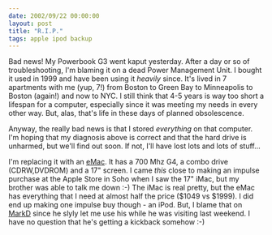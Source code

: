 ```yaml
---
date: 2002/09/22 00:00:00
layout: post
title: "R.I.P."
tags: apple ipod backup
---
```


Bad news! My Powerbook G3 went kaput yesterday. After a day or so of troubleshooting, I'm blaming it on a dead Power Management Unit. I bought it used in 1999 and have been using it *heavily* since. It's lived in 7 apartments with me (yup, 7!) from Boston to Green Bay to Minneapolis to Boston (again!) and now to NYC. I still think that 4-5 years is way too short a lifespan for a computer, especially since it was meeting my needs in every other way. But, alas, that's life in these days of planned obsolescence.

Anyway, the really bad news is that I stored *everything* on that computer. I'm hoping that my diagnosis above is correct and that the hard drive is unharmed, but we'll find out soon. If not, I'll have lost lots and lots of stuff...

I'm replacing it with an [eMac](http://www.apple.com/emac/). It has a 700 Mhz G4, a combo drive (CDRW,DVDROM) and a 17" screen. I came *this* close to making an impulse purchase at the Apple Store in Soho when I saw the 17" iMac, but my brother was able to talk me down :-) The iMac is real pretty, but the eMac has everything that I need at almost half the price ($1049 vs $1999). I did end up making one impulse buy though - an iPod. But, I blame that on [MarkD](http://badgertronics.com/blog) since he slyly let me use his while he was visiting last weekend. I have no question that he's getting a kickback somehow :-)
